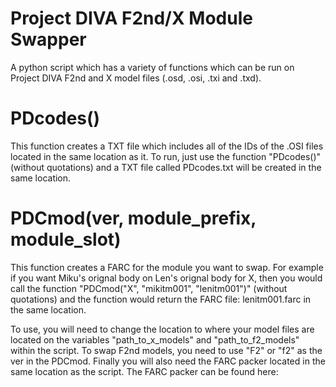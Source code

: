 # Project DIVA F2nd/X Module Swapper
A python script which has a variety of functions which can be run on Project DIVA F2nd and X model files (.osd, .osi, .txi and .txd).

# PDcodes()
This function creates a TXT file which includes all of the IDs of the .OSI files located in the same location as it. To run, just use the function "PDcodes()" (without quotations) and a TXT file called PDcodes.txt will be created in the same location.

# PDCmod(ver, module_prefix, module_slot)
This function creates a FARC for the module you want to swap. For example if you want Miku's orignal body on Len's orignal body for X, then you would call the function "PDCmod("X", "mikitm001", "lenitm001")" (without quotations) and the function would return the FARC file: lenitm001.farc in the same location.

To use, you will need to change the location to where your model files are located on the variables "path_to_x_models" and "path_to_f2_models" within the script. To swap F2nd models, you need to use "F2" or "f2" as the ver in the PDCmod. Finally you will also need the FARC packer located in the same location as the script. The FARC packer can be found here: 
